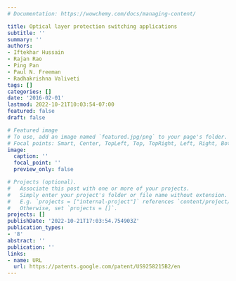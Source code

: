 ```yaml
---
# Documentation: https://wowchemy.com/docs/managing-content/

title: Optical layer protection switching applications
subtitle: ''
summary: ''
authors:
- Iftekhar Hussain
- Rajan Rao
- Ping Pan
- Paul N. Freeman
- Radhakrishna Valiveti
tags: []
categories: []
date: '2016-02-01'
lastmod: 2022-10-21T10:03:54-07:00
featured: false
draft: false

# Featured image
# To use, add an image named `featured.jpg/png` to your page's folder.
# Focal points: Smart, Center, TopLeft, Top, TopRight, Left, Right, BottomLeft, Bottom, BottomRight.
image:
  caption: ''
  focal_point: ''
  preview_only: false

# Projects (optional).
#   Associate this post with one or more of your projects.
#   Simply enter your project's folder or file name without extension.
#   E.g. `projects = ["internal-project"]` references `content/project/deep-learning/index.md`.
#   Otherwise, set `projects = []`.
projects: []
publishDate: '2022-10-21T17:03:54.754903Z'
publication_types:
- '8'
abstract: ''
publication: ''
links:
- name: URL
  url: https://patents.google.com/patent/US9258215B2/en
---
```

